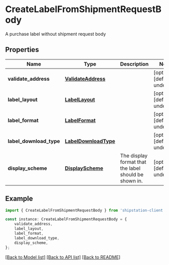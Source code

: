 # CreateLabelFromShipmentRequestBody

A purchase label without shipment request body

## Properties

Name | Type | Description | Notes
------------ | ------------- | ------------- | -------------
**validate_address** | [**ValidateAddress**](ValidateAddress.md) |  | [optional] [default to undefined]
**label_layout** | [**LabelLayout**](LabelLayout.md) |  | [optional] [default to undefined]
**label_format** | [**LabelFormat**](LabelFormat.md) |  | [optional] [default to undefined]
**label_download_type** | [**LabelDownloadType**](LabelDownloadType.md) |  | [optional] [default to undefined]
**display_scheme** | [**DisplayScheme**](DisplayScheme.md) | The display format that the label should be shown in. | [optional] [default to undefined]

## Example

```typescript
import { CreateLabelFromShipmentRequestBody } from 'shipstation-client';

const instance: CreateLabelFromShipmentRequestBody = {
    validate_address,
    label_layout,
    label_format,
    label_download_type,
    display_scheme,
};
```

[[Back to Model list]](../README.md#documentation-for-models) [[Back to API list]](../README.md#documentation-for-api-endpoints) [[Back to README]](../README.md)

